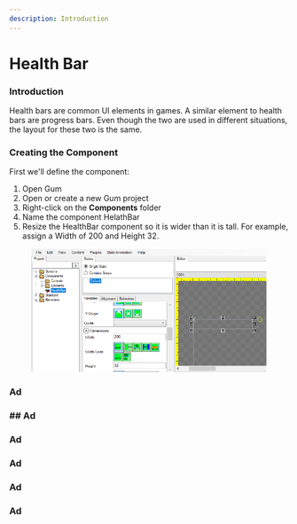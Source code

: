 ```yaml
---
description: Introduction
---
```


# Health Bar

### Introduction

Health bars are common UI elements in games. A similar element to health bars are progress bars. Even though the two are used in different situations, the layout for these two is the same.

### Creating the Component

First we'll define the component:

1. Open Gum
2. Open or create a new Gum project
3. Right-click on the **Components** folder
4. Name the component HelathBar
5. Resize the HealthBar component so it is wider than it is tall. For example, assign a Width of 200 and Height 32.

<figure><img src="../.gitbook/assets/image.png" alt=""><figcaption></figcaption></figure>

### Ad

### ## Ad

### Ad

### Ad

### Ad

### Ad
